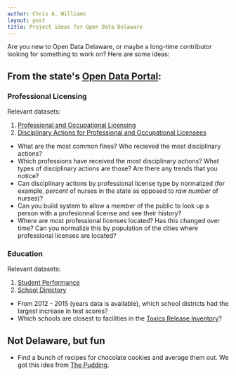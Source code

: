 ```yaml
---
author: Chris A. Williams
layout: post
title: Project ideas for Open Data Delaware
---
```

Are you new to Open Data Delaware, or maybe a long-time contributor looking for something to work on? Here are some ideas:


## From the state's [Open Data Portal](https://data.delaware.gov/browse):

### Professional Licensing
Relevant datasets:
1. [Professional and Occupational Licensing](https://data.delaware.gov/Licenses-and-Certifications/Professional-and-Occupational-Licensing/pjnv-eaih)
2. [Disciplinary Actions for Professional and Occupational Licensees](https://data.delaware.gov/Licenses-and-Certifications/Disciplinary-Actions-for-Professional-and-Occupati/dz6p-akeq)

* What are the most common fines? Who recieved the most disciplinary actions?
* Which professions have received the most disciplinary actions? What types of disciplinary actions are those? Are there any trends that you notice?
* Can disciplinary actions by professional license type by normalized (for example, _percent_ of nurses in the state as opposed to _raw number_ of nurses)?
* Can you build system to allow a member of the public to look up a person with a profesionnal license and see their history?
* Where are most professional licenses located? Has this changed over time? Can you normalize this by population of the cities where professional licenses are located?

### Education
Relevant datasets:
1. [Student Performance](https://data.delaware.gov/Education/Student-Performance/a7g2-pjpe)
2. [School Directory](https://data.delaware.gov/Education/School-Directory/wky5-77bt)

* From 2012 - 2015 (years data is available), which school districts had the largest increase in test scores?
* Which schools are closest to facilities in the [Toxics Release Inventory](https://data.delaware.gov/Energy-and-Environment/Toxics-Release-Inventory/9bws-2xkb)?


## Not Delaware, but fun

* Find a bunch of recipes for chocolate cookies and average them out. We got this idea from [The Pudding](https://pudding.cool/).
